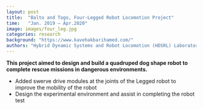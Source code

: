 ```yaml
---
layout: post
title:  "Balto and Togo, Four-Legged Robot Locomotion Project"
time:   "Jan. 2019 – Apr.2020"
image: images/four_leg.jpg
categories: research
background: "https://www.kavehakbarihamed.com/"
authors: "Hybrid Dynamic Systems and Robot Locomotion (HDSRL) Laboratory"
---
```

**This project aimed to design and build a quadruped dog shape robot to complete rescue missions in dangerous environments.**

- Added swerve drive modules at the joints of the Legged robot to improve the mobility of the robot
- Design the experimental environment and assist in completing the robot test
